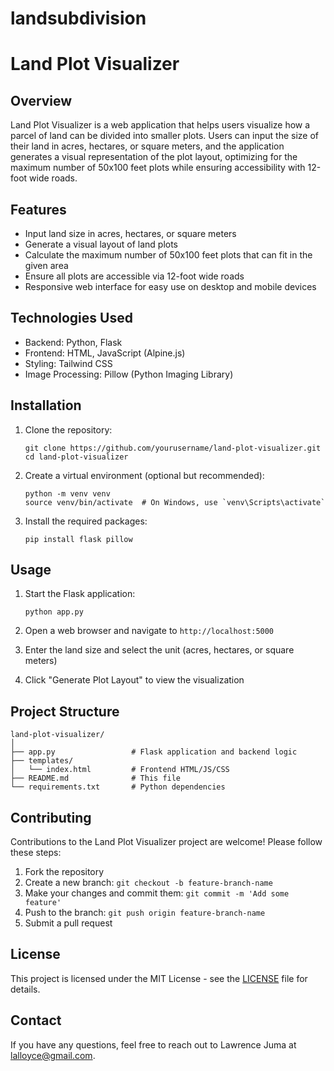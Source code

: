 # landsubdivision

# Land Plot Visualizer

## Overview

Land Plot Visualizer is a web application that helps users visualize how a parcel of land can be divided into smaller plots. Users can input the size of their land in acres, hectares, or square meters, and the application generates a visual representation of the plot layout, optimizing for the maximum number of 50x100 feet plots while ensuring accessibility with 12-foot wide roads.

## Features

- Input land size in acres, hectares, or square meters
- Generate a visual layout of land plots
- Calculate the maximum number of 50x100 feet plots that can fit in the given area
- Ensure all plots are accessible via 12-foot wide roads
- Responsive web interface for easy use on desktop and mobile devices

## Technologies Used

- Backend: Python, Flask
- Frontend: HTML, JavaScript (Alpine.js)
- Styling: Tailwind CSS
- Image Processing: Pillow (Python Imaging Library)

## Installation

1. Clone the repository:
   ```
   git clone https://github.com/yourusername/land-plot-visualizer.git
   cd land-plot-visualizer
   ```

2. Create a virtual environment (optional but recommended):
   ```
   python -m venv venv
   source venv/bin/activate  # On Windows, use `venv\Scripts\activate`
   ```

3. Install the required packages:
   ```
   pip install flask pillow
   ```

## Usage

1. Start the Flask application:
   ```
   python app.py
   ```

2. Open a web browser and navigate to `http://localhost:5000`

3. Enter the land size and select the unit (acres, hectares, or square meters)

4. Click "Generate Plot Layout" to view the visualization

## Project Structure

```
land-plot-visualizer/
│
├── app.py                 # Flask application and backend logic
├── templates/
│   └── index.html         # Frontend HTML/JS/CSS
├── README.md              # This file
└── requirements.txt       # Python dependencies
```

## Contributing

Contributions to the Land Plot Visualizer project are welcome! Please follow these steps:

1. Fork the repository
2. Create a new branch: `git checkout -b feature-branch-name`
3. Make your changes and commit them: `git commit -m 'Add some feature'`
4. Push to the branch: `git push origin feature-branch-name`
5. Submit a pull request

## License

This project is licensed under the MIT License - see the [LICENSE](LICENSE) file for details.

## Contact

If you have any questions, feel free to reach out to Lawrence Juma at lalloyce@gmail.com.
